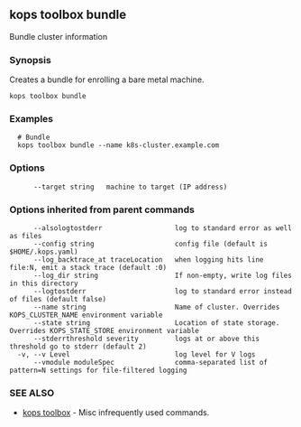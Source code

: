 
<!--- This file is automatically generated by make gen-cli-docs; changes should be made in the go CLI command code (under cmd/kops) -->

## kops toolbox bundle

Bundle cluster information

### Synopsis


Creates a bundle for enrolling a bare metal machine.

```
kops toolbox bundle
```

### Examples

```
  # Bundle
  kops toolbox bundle --name k8s-cluster.example.com
```

### Options

```
      --target string   machine to target (IP address)
```

### Options inherited from parent commands

```
      --alsologtostderr                  log to standard error as well as files
      --config string                    config file (default is $HOME/.kops.yaml)
      --log_backtrace_at traceLocation   when logging hits line file:N, emit a stack trace (default :0)
      --log_dir string                   If non-empty, write log files in this directory
      --logtostderr                      log to standard error instead of files (default false)
      --name string                      Name of cluster. Overrides KOPS_CLUSTER_NAME environment variable
      --state string                     Location of state storage. Overrides KOPS_STATE_STORE environment variable
      --stderrthreshold severity         logs at or above this threshold go to stderr (default 2)
  -v, --v Level                          log level for V logs
      --vmodule moduleSpec               comma-separated list of pattern=N settings for file-filtered logging
```

### SEE ALSO
* [kops toolbox](kops_toolbox.md)	 - Misc infrequently used commands.

